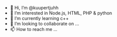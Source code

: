 - 👋 Hi, I’m @kuupertjuhh
- 👀 I’m interested in Node.js, HTML, PHP & python
- 🌱 I’m currently learning c++
- 💞️ I’m looking to collaborate on ...
- 📫 How to reach me ...

<!---
kuupertjuhh/kuupertjuhh is a ✨ special ✨ repository because its `README.md` (this file) appears on your GitHub profile.
You can click the Preview link to take a look at your changes.
--->
